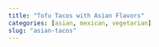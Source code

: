```yaml
---
title: "Tofu Tacos with Asian Flavors"
categories: [asian, mexican, vegetarian]
slug: "asian-tacos"
---
```


